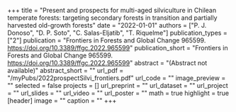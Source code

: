 +++
title = "Present and prospects for multi-aged silviculture in Chilean temperate forests: targeting secondary forests in transition and partially harvested old-growth forests"
date = "2022-01-01"
authors = ["P. J. Donoso", "D. P. Soto", "C. Salas-Eljatib", "T. Riquelme"]
publication_types = ["2"]
publication = "Frontiers in Forests and Global Change 965599. https://doi.org/10.3389/ffgc.2022.965599"
publication_short = "Frontiers in Forests and Global Change 965599. https://doi.org/10.3389/ffgc.2022.965599"
abstract = "(Abstract not available)"
abstract_short = ""
url_pdf = "/myPubs/2022prospectSilvi_frontiers.pdf"
url_code = ""
image_preview = ""
selected = false
projects = []
url_preprint = ""
url_dataset = ""
url_project = ""
url_slides = ""
url_video = ""
url_poster = ""
math = true
highlight = true
[header]
image = ""
caption = ""
+++
